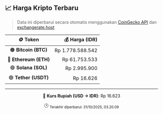 

<!-- HARGA_KRIPTO -->
## 📈 Harga Kripto Terbaru

> Data ini diperbarui secara otomatis menggunakan [CoinGecko API](https://www.coingecko.com/) dan [exchangerate.host](https://exchangerate.host/)

<div align="center">

| 🪙 Token | 💰 Harga (IDR) |
|:------:|---------------:|
| 🟠 **Bitcoin (BTC)**   | Rp 1.778.588.542 |
| 🔵 **Ethereum (ETH)**  | Rp 61.753.533 |
| 🟣 **Solana (SOL)**    | Rp 2.995.900 |
| 🟢 **Tether (USDT)**   | Rp 16.626 |

---

💱 **Kurs Rupiah (USD → IDR)**: Rp 16.623

🕒 <sub>Terakhir diperbarui: 31/10/2025, 03.20.09</sub>

</div>
<!-- /HARGA_KRIPTO -->